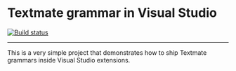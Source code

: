 # Textmate grammar in Visual Studio

[![Build status](https://ci.appveyor.com/api/projects/status/ybr0kd6wjefu7893?svg=true)](https://ci.appveyor.com/project/madskristensen/editorconfiglanguage)

---------------------------------------

This is a very simple project that demonstrates how to ship Textmate grammars inside Visual Studio extensions.